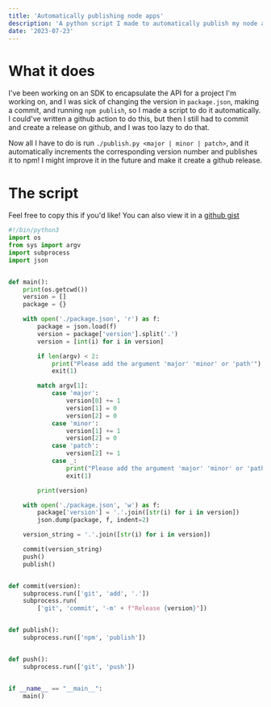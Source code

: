 ```yaml
---
title: 'Automatically publishing node apps'
description: 'A python script I made to automatically publish my node app'
date: '2023-07-23'
---
```

# What it does
I've been working on an SDK to encapsulate the API for a project I'm working on, and I was sick of changing the version in `package.json`, making a commit, and running `npm publish`, so I made a script to do it automatically. I could've written a github action to do this, but then I still had to commit and create a release on github, and I was too lazy to do that. 

Now all I have to do is run `./publish.py <major | minor | patch>`, and it automatically increments the corresponding version number and publishes it to npm! I might improve it in the future and make it create a github release.

# The script
Feel free to copy this if you'd like! You can also view it in a [github gist](https://gist.github.com/FireSquid6/ee82f8675982636eeea8e806ab827ff8)
```python
#!/bin/python3
import os
from sys import argv
import subprocess
import json


def main():
    print(os.getcwd())
    version = []
    package = {}

    with open('./package.json', 'r') as f:
        package = json.load(f)
        version = package['version'].split('.')
        version = [int(i) for i in version]

        if len(argv) < 2:
            print("Please add the argument 'major' 'minor' or 'path'")
            exit(1)

        match argv[1]:
            case 'major':
                version[0] += 1
                version[1] = 0
                version[2] = 0
            case 'minor':
                version[1] += 1
                version[2] = 0
            case 'patch':
                version[2] += 1
            case _:
                print("Please add the argument 'major' 'minor' or 'path'")
                exit(1)

        print(version)

    with open('./package.json', 'w') as f:
        package['version'] = '.'.join([str(i) for i in version])
        json.dump(package, f, indent=2)

    version_string = '.'.join([str(i) for i in version])

    commit(version_string)
    push()
    publish()


def commit(version):
    subprocess.run(['git', 'add', '.'])
    subprocess.run(
        ['git', 'commit', '-m' + f"Release {version}"])


def publish():
    subprocess.run(['npm', 'publish'])


def push():
    subprocess.run(['git', 'push'])


if __name__ == "__main__":
    main()

```